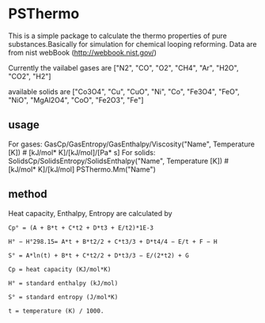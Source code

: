 # PSThermo
This is a simple package to calculate the thermo properties of pure substances.Basically for simulation for chemical looping reforming.
Data are from nist webBook (http://webbook.nist.gov/)

Currently the vailabel gases are ["N2", "CO", "O2", "CH4", "Ar", "H2O", "CO2", "H2"]

available solids are ["Co3O4", "Cu", "CuO", "Ni", "Co", "Fe3O4", "FeO", "NiO", "MgAl2O4", "CoO", "Fe2O3", "Fe"]

## usage
For gases: GasCp/GasEntropy/GasEnthalpy/Viscosity("Name", Temperature [K]) # [kJ/mol* K]/[kJ/mol]/[Pa* s] 
For solids: SolidsCp/SolidsEntropy/SolidsEnthalpy("Name", Temperature [K]) # [kJ/mol* K]/[kJ/mol]
PSThermo.Mm("Name")

## method

Heat capacity, Enthalpy, Entropy are calculated by

    Cp° = (A + B*t + C*t2 + D*t3 + E/t2)*1E-3

    H° − H°298.15= A*t + B*t2/2 + C*t3/3 + D*t4/4 − E/t + F − H

    S° = A*ln(t) + B*t + C*t2/2 + D*t3/3 − E/(2*t2) + G

    Cp = heat capacity (KJ/mol*K)

    H° = standard enthalpy (kJ/mol)

    S° = standard entropy (J/mol*K)

    t = temperature (K) / 1000.


